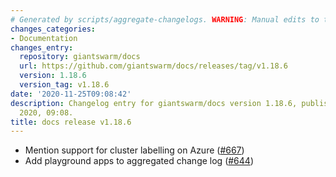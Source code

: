 ```yaml
---
# Generated by scripts/aggregate-changelogs. WARNING: Manual edits to this files will be overwritten.
changes_categories:
- Documentation
changes_entry:
  repository: giantswarm/docs
  url: https://github.com/giantswarm/docs/releases/tag/v1.18.6
  version: 1.18.6
  version_tag: v1.18.6
date: '2020-11-25T09:08:42'
description: Changelog entry for giantswarm/docs version 1.18.6, published on 25 November
  2020, 09:08.
title: docs release v1.18.6
---
```


- Mention support for cluster labelling on Azure ([#667](https://github.com/giantswarm/docs/pull/667))
- Add playground apps to aggregated change log ([#644](https://github.com/giantswarm/docs/pull/644))
